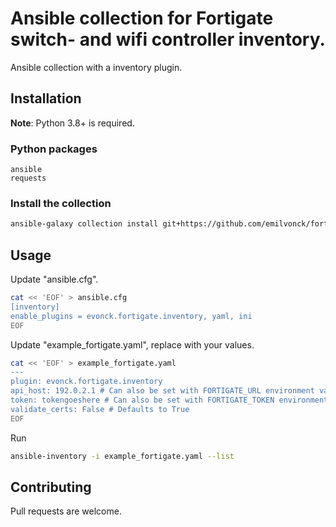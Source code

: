 # Ansible collection for Fortigate switch- and wifi controller inventory.

Ansible collection with a inventory plugin.

## Installation

**Note**: Python 3.8+ is required.

### Python packages

```
ansible
requests
```

### Install the collection

```bash
ansible-galaxy collection install git+https://github.com/emilvonck/fortigate-inventory-ansible.git
```

## Usage

Update "ansible.cfg".
```bash
cat << 'EOF' > ansible.cfg
[inventory]
enable_plugins = evonck.fortigate.inventory, yaml, ini
EOF
```

Update "example_fortigate.yaml", replace with your values.
```bash
cat << 'EOF' > example_fortigate.yaml
---
plugin: evonck.fortigate.inventory
api_host: 192.0.2.1 # Can also be set with FORTIGATE_URL environment variable.
token: tokengoeshere # Can also be set with FORTIGATE_TOKEN environment variable.
validate_certs: False # Defaults to True
EOF
```
Run
```bash
ansible-inventory -i example_fortigate.yaml --list
```

## Contributing
Pull requests are welcome.
